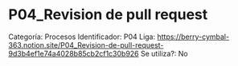# P04_Revision de pull request

Categoría: Procesos
Identificador: P04
Liga: https://berry-cymbal-363.notion.site/P04_Revision-de-pull-request-9d3b4ef1e74a4028b85cb2cf1c30b926
Se utiliza?: No